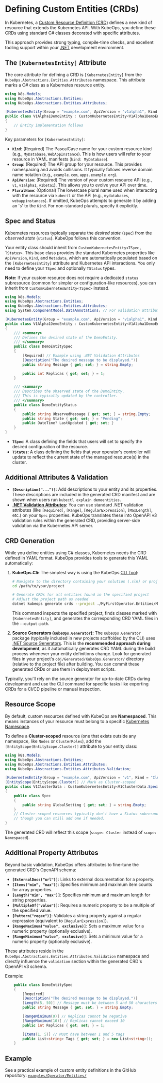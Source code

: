 # Defining Custom Entities (CRDs)

In Kubernetes, a [Custom Resource Definition (CRD)](https://kubernetes.io/docs/tasks/extend-kubernetes/custom-resources/custom-resource-definitions/) defines a new kind of resource that extends the Kubernetes API. With KubeOps, you define these CRDs using standard C# classes decorated with specific attributes.

This approach provides strong typing, compile-time checks, and excellent tooling support within your [.NET](https://dotnet.microsoft.com/) development environment.

## The `[KubernetesEntity]` Attribute

The core attribute for defining a CRD is `[KubernetesEntity]` from the `KubeOps.Abstractions.Entities.Attributes` namespace. This attribute marks a C# class as a Kubernetes resource entity.

```csharp
using k8s.Models;
using KubeOps.Abstractions.Entities;
using KubeOps.Abstractions.Entities.Attributes;

[KubernetesEntity(Group = "example.com", ApiVersion = "v1alpha1", Kind = "DemoEntity", PluralName = "demoentities")]
public class V1Alpha1DemoEntity : CustomKubernetesEntity<V1Alpha1DemoEntity.DemoEntitySpec, V1Alpha1DemoEntity.DemoEntityStatus>
{
    // Entity implementation follows
}
```

Key parameters for `[KubernetesEntity]`: 

*   **`Kind`**: (Required) The PascalCase name for your custom resource kind (e.g., `MyDatabase`, `WebAppInstance`). This is how users will refer to your resource in YAML manifests (`kind: MyDatabase`).
*   **`Group`**: (Required) The API group for your resource. This provides namespacing and avoids collisions. It typically follows reverse domain name notation (e.g., `example.com`, `apps.example.org`).
*   **`ApiVersion`**: (Required) The version of your custom resource API (e.g., `v1`, `v1alpha1`, `v1beta1`). This allows you to evolve your API over time.
*   **`PluralName`**: (Optional) The lowercase plural name used when interacting with the resource via `kubectl` or the API (e.g., `mydatabases`, `webappinstances`). If omitted, KubeOps attempts to generate it by adding an 's' to the `Kind`. For non-standard plurals, specify it explicitly.

## Spec and Status

Kubernetes resources typically separate the *desired state* (`spec`) from the *observed state* (`status`). KubeOps follows this convention.

Your entity class should inherit from `CustomKubernetesEntity<TSpec, TStatus>`. This base class provides the standard Kubernetes properties like `ApiVersion`, `Kind`, and `Metadata`, which are automatically populated based on the `[KubernetesEntity]` attribute and Kubernetes API interactions. You only need to define your `TSpec` and optionally `TStatus` types.

**Note:** If your custom resource does not require a dedicated `status` subresource (common for simpler or configuration-like resources), you can inherit from `CustomKubernetesEntity<TSpec>` instead.

```csharp
using k8s.Models;
using KubeOps.Abstractions.Entities;
using KubeOps.Abstractions.Entities.Attributes;
using System.ComponentModel.DataAnnotations; // For validation attributes

[KubernetesEntity(Group = "example.com", ApiVersion = "v1alpha1", Kind = "DemoEntity", PluralName = "demoentities")]
public class V1Alpha1DemoEntity : CustomKubernetesEntity<V1Alpha1DemoEntity.DemoEntitySpec, V1Alpha1DemoEntity.DemoEntityStatus>
{
    /// <summary>
    /// Defines the desired state of the DemoEntity.
    /// </summary>
    public class DemoEntitySpec
    {
        [Required] // Example using .NET Validation Attributes
        [Description("The desired message to be displayed.")]
        public string Message { get; set; } = string.Empty;

        public int Replicas { get; set; } = 1;
    }

    /// <summary>
    /// Describes the observed state of the DemoEntity.
    /// This is typically updated by the controller.
    /// </summary>
    public class DemoEntityStatus
    {
        public string ObservedMessage { get; set; } = string.Empty;
        public string State { get; set; } = "Pending";
        public DateTime? LastUpdated { get; set; }
    }
}
```

*   **`TSpec`**: A class defining the fields that users will set to specify the desired configuration of the resource.
*   **`TStatus`**: A class defining the fields that your operator's controller will update to reflect the current state of the managed resource(s) in the cluster.

## Additional Attributes & Validation

*   **`[Description("...")]`**: Add descriptions to your entity and its properties. These descriptions are included in the generated CRD manifest and are shown when users run `kubectl explain demoentities`.
*   **[.NET Validation Attributes](https://learn.microsoft.com/en-us/dotnet/api/system.componentmodel.dataannotations):** You can use standard .NET validation attributes (like `[Required]`, `[Range]`, `[RegularExpression]`, `[MaxLength]`, etc.) on your `Spec` properties. KubeOps translates these into OpenAPI v3 validation rules within the generated CRD, providing server-side validation via the Kubernetes API server.

## CRD Generation

While you define entities using C# classes, Kubernetes needs the CRD defined in YAML format. KubeOps provides tools to generate this YAML automatically:

1.  **KubeOps.Cli:** The simplest way is using the KubeOps [CLI Tool](./cli.md):
    ```bash
    # Navigate to the directory containing your solution (.sln) or project (.csproj) file
    cd /path/to/your/project

    # Generate CRDs for all entities found in the specified project
    # Adjust the project path as needed
    dotnet kubeops generate crds --project ./MyFirstOperator.Entities/MyFirstOperator.Entities.csproj --output-path ./deploy
    ```
    This command inspects the specified project, finds classes marked with `[KubernetesEntity]`, and generates the corresponding CRD YAML files in the `--output-path`.

2.  **Source Generators (`KubeOps.Generator`):** The `KubeOps.Generator` package (typically included in new projects scaffolded by the CLI) uses [.NET Source Generators](https://learn.microsoft.com/en-us/dotnet/csharp/roslyn-sdk/source-generators-overview). This is the **recommended approach during development**, as it automatically generates CRD YAML during the build process whenever your entity definitions change. Look for generated files in your project's `obj/Generated/KubeOps.Generator/` directory (relative to the project file) after building. You can commit these generated CRDs or use them in deployment scripts.

Typically, you'll rely on the source generator for up-to-date CRDs during development and use the CLI command for specific tasks like exporting CRDs for a CI/CD pipeline or manual inspection.

## Resource Scope

By default, custom resources defined with KubeOps are **Namespaced**. This means instances of your resource must belong to a specific [Kubernetes Namespace](https://kubernetes.io/docs/concepts/overview/working-with-objects/namespaces/).

To define a **Cluster-scoped** resource (one that exists outside any namespace, like `Nodes` or `ClusterRoles`), add the `[EntityScope(EntityScope.Cluster)]` attribute to your entity class:

```csharp
using k8s.Models;
using KubeOps.Abstractions.Entities;
using KubeOps.Abstractions.Entities.Attributes;
using KubeOps.Abstractions.Entities.Attributes.Validation;

[KubernetesEntity(Group = "example.com", ApiVersion = "v1", Kind = "ClusterData", PluralName = "clusterdata")]
[EntityScope(EntityScope.Cluster)] // Mark as Cluster-scoped
public class V1ClusterData : CustomKubernetesEntity<V1ClusterData.Spec>
{
    public class Spec
    {
        public string GlobalSetting { get; set; } = string.Empty;
    }
    // Cluster-scoped resources typically don't have a Status subresource defined in the same way,
    // though you can still add one if needed.
}
```

The generated CRD will reflect this scope (`scope: Cluster` instead of `scope: Namespaced`).

## Additional Property Attributes

Beyond basic validation, KubeOps offers attributes to fine-tune the generated CRD's OpenAPI schema:

*   **`[ExternalDocs("url")]`**: Links to external documentation for a property.
*   **`[Items("min", "max")]`**: Specifies minimum and maximum item counts for array properties.
*   **`[Length("min", "max")]`**: Specifies minimum and maximum length for string properties.
*   **`[MultipleOf("value")]`**: Requires a numeric property to be a multiple of the specified value.
*   **`[Pattern("regex")]`**: Validates a string property against a regular expression (equivalent to `[RegularExpression]`).
*   **`[RangeMaximum("value", exclusive)]`**: Sets a maximum value for a numeric property (optionally exclusive).
*   **`[RangeMinimum("value", exclusive)]`**: Sets a minimum value for a numeric property (optionally exclusive).

These attributes reside in the `KubeOps.Abstractions.Entities.Attributes.Validation` namespace and directly influence the `validation` section within the generated CRD's OpenAPI v3 schema.

Example:

```csharp
    public class DemoEntitySpec
    {
        [Required]
        [Description("The desired message to be displayed.")]
        [Length(5, 50)] // Message must be between 5 and 50 characters
        public string Message { get; set; } = string.Empty;

        [RangeMinimum(0)] // Replicas cannot be negative
        [RangeMaximum(10)] // Replicas cannot exceed 10
        public int Replicas { get; set; } = 1;

        [Items(1, 5)] // Must have between 1 and 5 tags
        public List<string> Tags { get; set; } = new List<string>();
    }

```

## Example

See a practical example of custom entity definitions in the GitHub repository:
[`examples/Operator/Entities/`](https://github.com/ewassef/dotnet-operator-sdk/tree/main/examples/Operator/Entities/)

